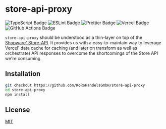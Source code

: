 # store-api-proxy

![TypeScript Badge](https://img.shields.io/badge/TypeScript-3178C6?logo=typescript&logoColor=fff&style=for-the-badge)
![ESLint Badge](https://img.shields.io/badge/ESLint-4B32C3?logo=eslint&logoColor=fff&style=for-the-badge)
![Prettier Badge](https://img.shields.io/badge/Prettier-F7B93E?logo=prettier&logoColor=fff&style=for-the-badge)
![Vercel Badge](https://img.shields.io/badge/Vercel-000?logo=vercel&logoColor=fff&style=for-the-badge)
![GitHub Actions Badge](https://img.shields.io/badge/GitHub%20Actions-2088FF?logo=githubactions&logoColor=fff&style=for-the-badge)


`store-api-proxy` should be understood as a thin-layer on top of the [Shopware' Store-API](https://shopware.stoplight.io/docs/store-api/38777d33d92dc-quick-start-guide). It provides us with a easy-to-maintain way to leverage Vercel' data cache for caching (and later on transform as well as orchestrate) API responses to overcome the shortcomings of the Store API we're consuming.

## Installation

```bash
git checkout https://github.com/KoRoHandelsGmbH/store-api-proxy
cd store-api-proxy
npm install
```

## License

[MIT](https://choosealicense.com/licenses/mit/)